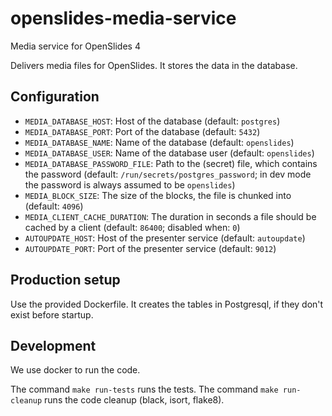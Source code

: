 # openslides-media-service
Media service for OpenSlides 4

Delivers media files for OpenSlides. It stores the data in the database.

## Configuration
- `MEDIA_DATABASE_HOST`: Host of the database (default: `postgres`)
- `MEDIA_DATABASE_PORT`: Port of the database (default: `5432`)
- `MEDIA_DATABASE_NAME`: Name of the database (default: `openslides`)
- `MEDIA_DATABASE_USER`: Name of the database user (default: `openslides`)
- `MEDIA_DATABASE_PASSWORD_FILE`: Path to the (secret) file, which contains the
password (default: `/run/secrets/postgres_password`; in dev mode the password is always assumed to be `openslides`)
- `MEDIA_BLOCK_SIZE`: The size of the blocks, the file is chunked into (default: `4096`)
- `MEDIA_CLIENT_CACHE_DURATION`: The duration in seconds a file should be cached by a client (default: `86400`; disabled when: `0`)
- `AUTOUPDATE_HOST`: Host of the presenter service (default: `autoupdate`)
- `AUTOUPDATE_PORT`: Port of the presenter service (default: `9012`)

## Production setup
Use the provided Dockerfile. It creates the tables in Postgresql, if they don't
exist before startup.

## Development
We use docker to run the code.

The command `make run-tests` runs the tests.
The command `make run-cleanup` runs the code cleanup (black, isort, flake8).

